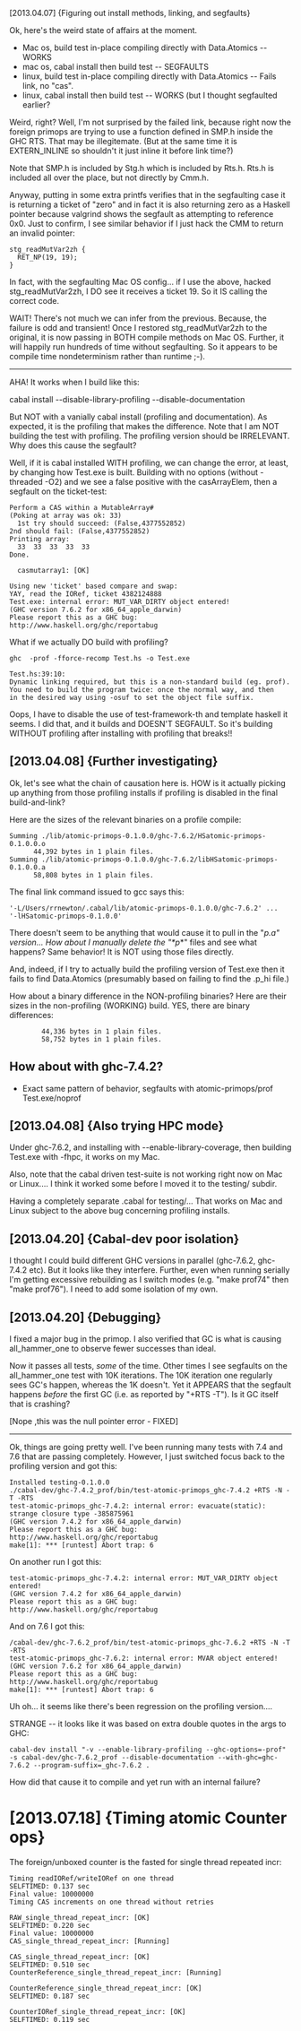 

[2013.04.07] {Figuring out install methods, linking, and segfaults}

Ok, here's the weird state of affairs at the moment.

 * Mac os, build test in-place compiling directly with Data.Atomics -- WORKS
 * mac os, cabal install then build test                            -- SEGFAULTS
 * linux, build test in-place compiling directly with Data.Atomics -- Fails link, no "cas".
 * linux, cabal install then build test            -- WORKS (but I thought segfaulted earlier?

Weird, right?  Well, I'm not surprised by the failed link, because
right now the foreign primops are trying to use a function defined in
SMP.h inside the GHC RTS.  That may be illegitemate.  (But at the same
time it is EXTERN_INLINE so shouldn't it just inline it before link
time?)

Note that SMP.h is included by Stg.h which is included by Rts.h.
Rts.h is included all over the place, but not directly by Cmm.h.

Anyway, putting in some extra printfs verifies that in the segfaulting
case it is returning a ticket of "zero" and in fact it is also
returning zero as a Haskell pointer because valgrind shows the
segfault as attempting to reference 0x0.  Just to confirm, I see
similar behavior if I just hack the CMM to return an invalid pointer:

    stg_readMutVar2zh {
      RET_NP(19, 19);
    }

In fact, with the segfaulting Mac OS config... if I use the above,
hacked stg_readMutVar2zh, I DO see it receives a ticket 19.  So it IS
calling the correct code.

WAIT!  There's not much we can infer from the previous.  Because, the
failure is odd and transient!  Once I restored stg_readMutVar2zh to
the original, it is now passing in BOTH compile methods on Mac OS.
Further, it will happily run hundreds of time without segfaulting.  So
it appears to be compile time nondeterminism rather than runtime ;-).

-----------------

AHA!  It works when I build like this:

   cabal install --disable-library-profiling --disable-documentation
   
But NOT with a vanially cabal install (profiling and documentation).
As expected, it is the profiling that makes the difference.
Note that I am NOT building the test with profiling.  The profiling
version should be IRRELEVANT.  Why does this cause the segfault?

Well, if it is cabal installed WITH profiling, we can change the
error, at least, by changing how Test.exe is built.  Building with no
options (without -threaded -O2) and we see a false positive with the
casArrayElem, then a segfault on the ticket-test:

    Perform a CAS within a MutableArray#
    (Poking at array was ok: 33)
      1st try should succeed: (False,4377552852)
    2nd should fail: (False,4377552852)
    Printing array:
      33  33  33  33  33
    Done.

      casmutarray1: [OK]

    Using new 'ticket' based compare and swap:
    YAY, read the IORef, ticket 4382124888
    Test.exe: internal error: MUT_VAR_DIRTY object entered!
	(GHC version 7.6.2 for x86_64_apple_darwin)
	Please report this as a GHC bug:  http://www.haskell.org/ghc/reportabug

What if we actually DO build with profiling?

    ghc  -prof -fforce-recomp Test.hs -o Test.exe
    
    Test.hs:39:10:
	Dynamic linking required, but this is a non-standard build (eg. prof).
	You need to build the program twice: once the normal way, and then
	in the desired way using -osuf to set the object file suffix.    

Oops, I have to disable the use of test-framework-th and template
haskell it seems.  I did that, and it builds and DOESN'T SEGFAULT. 
So it's building WITHOUT profiling after installing with profiling
that breaks!!

[2013.04.08] {Further investigating}
------------------------------------

Ok, let's see what the chain of causation here is.  HOW is it actually
picking up anything from those profiling installs if profiling is
disabled in the final build-and-link?

Here are the sizes of the relevant binaries on a profile compile:

    Summing ./lib/atomic-primops-0.1.0.0/ghc-7.6.2/HSatomic-primops-0.1.0.0.o
	      44,392 bytes in 1 plain files.
    Summing ./lib/atomic-primops-0.1.0.0/ghc-7.6.2/libHSatomic-primops-0.1.0.0.a
	      58,808 bytes in 1 plain files.


The final link command issued to gcc says this:

    '-L/Users/rrnewton/.cabal/lib/atomic-primops-0.1.0.0/ghc-7.6.2' ...
    '-lHSatomic-primops-0.1.0.0'

There doesn't seem to be anything that would cause it to pull in the
"_p.a" version...  How about I manually delete the "*p_*" files and
see what happens?  Same behavior!  It is NOT using those files
directly.

And, indeed, if I try to actually build the profiling version of
Test.exe then it fails to find Data.Atomics (presumably based on
failing to find the .p_hi file.)

How about a binary difference in the NON-profiling binaries?  Here are
their sizes in the non-profiling (WORKING) build.  YES, there are
binary differences:

            44,336 bytes in 1 plain files.
            58,752 bytes in 1 plain files.
	    
How about with ghc-7.4.2?
-------------------------

 * Exact same pattern of behavior, segfaults with atomic-primops/prof Test.exe/noprof
 

 
[2013.04.08] {Also trying HPC mode}
-----------------------------------

Under ghc-7.6.2, and installing with --enable-library-coverage, then
building Test.exe with -fhpc, it works on my Mac.

Also, note that the cabal driven test-suite is not working right now
on Mac or Linux....  I think it worked some before I moved it to the
testing/ subdir.

Having a completely separate .cabal for testing/...  That works on Mac
and Linux subject to the above bug concerning profiling installs.

[2013.04.20] {Cabal-dev poor isolation}
---------------------------------------

I thought I could build different GHC versions in parallel (ghc-7.6.2,
ghc-7.4.2 etc).  But it looks like they interfere.  Further, even when
running serially I'm getting excessive rebuilding as I switch modes
(e.g. "make prof74" then "make prof76").  I need to add some isolation
of my own.


[2013.04.20] {Debugging}
------------------------

I fixed a major bug in the primop.  I also verified that GC is what is
causing all_hammer_one to observe fewer successes than ideal.

Now it passes all tests, *some* of the time.  Other times I see
segfaults on the all_hammer_one test with 10K iterations.  The 10K
iteration one regularly sees GC's happen, whereas the 1K doesn't.  Yet
it APPEARS that the segfault happens *before* the first GC (i.e. as
reported by "+RTS -T").  Is it GC itself that is crashing?

 [Nope ,this was the null pointer error - FIXED]

-----------------------

Ok, things are going pretty well.  I've been running many tests with
7.4 and 7.6 that are passing completely.  However, I just switched
focus back to the profiling version and got this:

    Installed testing-0.1.0.0
    ./cabal-dev/ghc-7.4.2_prof/bin/test-atomic-primops_ghc-7.4.2 +RTS -N -T -RTS
    test-atomic-primops_ghc-7.4.2: internal error: evacuate(static): strange closure type -385875961
	(GHC version 7.4.2 for x86_64_apple_darwin)
	Please report this as a GHC bug:  http://www.haskell.org/ghc/reportabug
    make[1]: *** [runtest] Abort trap: 6

On another run I got this:

    test-atomic-primops_ghc-7.4.2: internal error: MUT_VAR_DIRTY object entered!
	(GHC version 7.4.2 for x86_64_apple_darwin)
	Please report this as a GHC bug:  http://www.haskell.org/ghc/reportabug

And on 7.6 I got this:

    /cabal-dev/ghc-7.6.2_prof/bin/test-atomic-primops_ghc-7.6.2 +RTS -N -T -RTS
    test-atomic-primops_ghc-7.6.2: internal error: MVAR object entered!
	(GHC version 7.6.2 for x86_64_apple_darwin)
	Please report this as a GHC bug:  http://www.haskell.org/ghc/reportabug
    make[1]: *** [runtest] Abort trap: 6
    
Uh oh... it seems like there's been regression on the profiling version....

STRANGE -- it looks like it was based on extra double quotes in the args to GHC:

    cabal-dev install "-v --enable-library-profiling --ghc-options=-prof" -s cabal-dev/ghc-7.6.2_prof --disable-documentation --with-ghc=ghc-7.6.2 --program-suffix=_ghc-7.6.2 .
    
How did that cause it to compile and yet run with an internal failure?



[2013.07.18] {Timing atomic Counter ops}
================================================================================

The foreign/unboxed counter is the fasted for single thread repeated incr:

    Timing readIORef/writeIORef on one thread
    SELFTIMED: 0.137 sec
    Final value: 10000000
    Timing CAS increments on one thread without retries

    RAW_single_thread_repeat_incr: [OK]
    SELFTIMED: 0.220 sec
    Final value: 10000000
    CAS_single_thread_repeat_incr: [Running]

    CAS_single_thread_repeat_incr: [OK]
    SELFTIMED: 0.510 sec
    CounterReference_single_thread_repeat_incr: [Running]

    CounterReference_single_thread_repeat_incr: [OK]
    SELFTIMED: 0.187 sec

    CounterIORef_single_thread_repeat_incr: [OK]
    SELFTIMED: 0.119 sec

